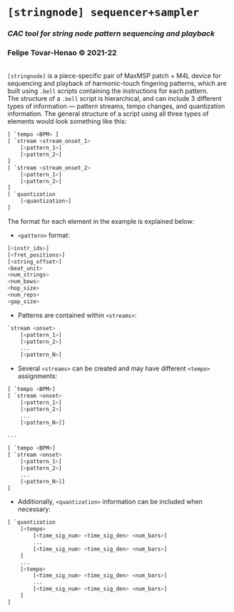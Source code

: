 # **`[stringnode] sequencer+sampler`**

### _CAC tool for string node pattern sequencing and playback_

### Felipe Tovar-Henao © 2021-22

\
`[stringnode]` is a piece-specific pair of MaxMSP patch + M4L device for sequencing and playback of harmonic-touch fingering patterns, which are built using `.bell` scripts containing the instructions for each pattern.
\
The structure of a `.bell` script is hierarchical, and can include 3 different types of information — pattern streams, tempo changes, and quantization information. The general structure of a script using all three types of elements would look something like this:

```python
[ `tempo <BPM> ]
[ `stream <stream_onset_1>
    [<pattern_1>]
    [<pattern_2>]
]
[ `stream <stream_onset_2>
    [<pattern_1>]
    [<pattern_2>]
]
[ `quantization
    [<quantization>]
]
```

The format for each element in the example is explained below:

- `<pattern>` format:

```python
[<instr_ids>]
[<fret_positions>]
[<string_offset>]
<beat_unit>
<num_strings>
<num_bows>
<hop_size>
<num_reps>
<gap_size>
```

- Patterns are contained within `<streams>`:

```python
`stream <onset>
    [<pattern_1>]
    [<pattern_2>]
    ...
    [<pattern_N>]
```

- Several `<streams>` can be created and may have different `<tempo>` assignments:

```python
[ `tempo <BPM>]
[ `stream <onset>
    [<pattern_1>]
    [<pattern_2>]
    ...
    [<pattern_N>]]

...

[ `tempo <BPM>]
[ `stream <onset>
    [<pattern_1>]
    [<pattern_2>]
    ...
    [<pattern_N>]]
]
```

- Additionally, `<quantization>` information can be included when necessary:

```python
[ `quantization
    [<tempo>
        [<time_sig_num> <time_sig_den> <num_bars>]
        ...
        [<time_sig_num> <time_sig_den> <num_bars>]
    ]
    ...
    [<tempo>
        [<time_sig_num> <time_sig_den> <num_bars>]
        ...
        [<time_sig_num> <time_sig_den> <num_bars>]
    ]
]
```
